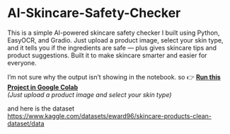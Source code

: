 # AI-Skincare-Safety-Checker
This is a simple AI-powered skincare safety checker I built using Python, EasyOCR, and Gradio. Just upload a product image, select your skin type, and it tells you if the ingredients are safe — plus gives skincare tips and product suggestions. Built it to make skincare smarter and easier for everyone.


I’m not sure why the output isn’t showing in the notebook.
so 👉 **[Run this Project in Google Colab](https://colab.research.google.com/drive/1IpMgXocHz4his9j_ePv5m6-LKvGNK1L5?authuser=2#scrollTo=h7Fn8vA1fWZk)**  
*(Just upload a product image and select your skin type)*

and here is the dataset
https://www.kaggle.com/datasets/eward96/skincare-products-clean-dataset/data

